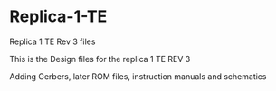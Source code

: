 # Replica-1-TE
Replica 1 TE Rev 3 files

This is the Design files for the replica 1 TE REV 3

Adding Gerbers, later ROM files, instruction manuals and schematics
